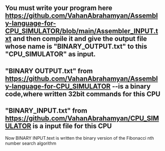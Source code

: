 You must write your program here https://github.com/VahanAbrahamyan/Assembly-language-for-CPU_SIMULATOR/blob/main/Assembler_INPUT.txt
and then compile it and give the output file whose name is "BINARY_OUTPUT.txt" to this "CPU_SIMULATOR" as input.
-------------------------------------------------------------------------------------------------------------------------------------------------------------------
"BINARY OUTPUT.txt" from https://github.com/VahanAbrahamyan/Assembly-language-for-CPU_SIMULATOR --is a binary code,where written 32bit commands for this CPU
-------------------------------------------------------------------------------------------------------------------------------------------------------------------
"BINARY_INPUT.txt"  from https://github.com/VahanAbrahamyan/CPU_SIMULATOR is a input file for this CPU
-------------------------------------------------------------------------------------------------------------------------------------------------------------------
Now BINARY INPUT.text is written the binary version of the Fibonacci nth number search algorithm
